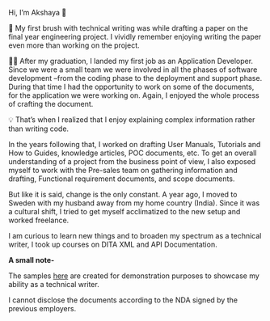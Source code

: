  Hi, I’m Akshaya :wave:

 :seedling: My first brush with technical writing was while drafting a paper on the final year engineering project.
 I vividly remember enjoying writing the paper even more than working on the project.

:woman_technologist: After my graduation, I landed my first job as an Application Developer.
Since we were a small team we were involved in all the phases of software development –from the coding phase to the deployment and support phase.
During that time I had the opportunity to work on some of the documents, for the application we were working on.
Again, I enjoyed the whole process of crafting the document.

:bulb: That’s when I realized that I enjoy explaining complex information rather than writing code.

In the years following that, I worked on drafting User Manuals, Tutorials and  How to Guides, knowledge articles, POC documents, etc.
To get an overall understanding of a project from the business point of view,
I also exposed myself to work with the Pre-sales team on gathering information and drafting, Functional requirement documents, and scope documents.  

But like it is said, change is the only constant. A year ago, I moved to Sweden with my husband away from my home country (India). Since it was a cultural shift, I tried to get myself acclimatized to the new setup and worked freelance.

I am curious to learn new things and to broaden my spectrum as a technical writer, I took up courses on DITA XML and API Documentation.

**A small note-**

The samples [here](https://github.com/akshayakolay/Portfolio) are created for demonstration purposes to showcase my ability as a technical writer.

I cannot disclose the documents according to the NDA signed by the previous employers.








<!---
akshayakolay/akshayakolay is a ✨ special ✨ repository because its `README.md` (this file) appears on your GitHub profile.
You can click the Preview link to take a look at your changes.
--->
